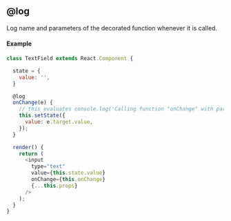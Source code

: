## @log

Log name and parameters of the decorated function whenever it is called.

#### Example

```js
class TextField extends React.Component {

  state = {
    value: '',
  }

  @log
  onChange(e) {
    // this evaluates console.log('Calling function "onChange" with params: ', e)
    this.setState({
      value: e.target.value,
    });
  }

  render() {
    return (
      <input
        type="text"
        value={this.state.value}
        onChange={this.onChange}
        {...this.props}
      />
    );
  }
}
```
